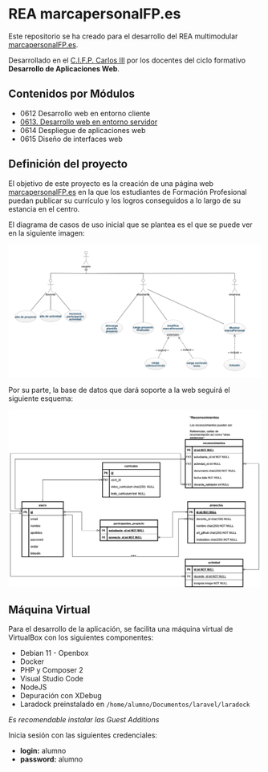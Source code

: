 # REA marcapersonalFP.es

Este repositorio se ha creado para el desarrollo del REA multimodular [marcapersonalFP.es](https://marcapersonalfp.cifpcarlos3.es/).

Desarrollado en el [C.I.F.P. Carlos III](https://cifpcarlos3.es) por los docentes del ciclo formativo **Desarrollo de Aplicaciones Web**.

## Contenidos por Módulos

- 0612 Desarrollo web en entorno cliente
- [0613. Desarrollo web en entorno servidor](./documentos/0613_Servidor/README.md)
- 0614 Despliegue de aplicaciones web
- 0615 Diseño de interfaces web

## Definición del proyecto

El objetivo de este proyecto es la creación de una página web [marcapersonalFP.es](https://marcapersonalfp.cifpcarlos3.es/) en la que los estudiantes de Formación Profesional puedan publicar su currículo y los logros conseguidos a lo largo de su estancia en el centro.

El diagrama de casos de uso inicial que se plantea es el que se puede ver en la siguiente imagen:

![Diagrama de casos de uso marcapersonalfp.es](./documentos/marcaPersonalFP-usecase.png)

Por su parte, la base de datos que dará soporte a la web seguirá el siguiente esquema:

![Esquema de la base de datos marcapersonalfp.es](./documentos/marcapersonalFP.drawio.png)

## Máquina Virtual

Para el desarrollo de la aplicación, se facilita una máquina virtual de VirtualBox con los siguientes componentes:

- Debian 11 - Openbox
- Docker
- PHP y Composer 2
- Visual Studio Code
- NodeJS
- Depuración con XDebug
- Laradock preinstalado en `/home/alumno/Documentos/laravel/laradock`

_Es recomendable instalar las Guest Additions_

Inicia sesión con las siguientes credenciales:

- **login:** alumno
- **password:** alumno
